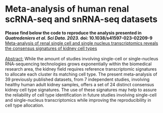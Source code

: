 # **Meta-analysis of human renal scRNA-seq and snRNA-seq datasets**
**Please find below the code to reproduce the analysis presented in _Quatredeniers et al. Sci Data. 2023._ doi: 10.1038/s41597-023-02209-9**
<br />
[Meta-analysis of renal single cell and single nucleus transcriptomics reveals the consensus signatures of kidney cell types](https://pubmed.ncbi.nlm.nih.gov/37280226/) 
<br />
<br />
<ins>Abstract:</ins> While the amount of studies involving single-cell or single-nucleus RNA-sequencing technologies grows exponentially within the biomedical research area, the kidney field requires reference transcriptomic signatures to allocate each cluster its matching cell type. The present meta-analysis of 39 previously published datasets, from 7 independent studies, involving healthy human adult kidney samples, offers a set of 24 distinct consensus kidney cell type signatures. The use of these signatures may help to assure the reliability of cell type identification in future studies involving single-cell and single-nucleus transcriptomics while improving the reproducibility in cell type allocation.
